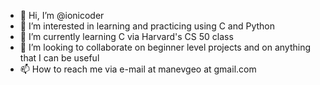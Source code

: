 - 👋 Hi, I’m @ionicoder
- 👀 I’m interested in learning and practicing using C and Python
- 🌱 I’m currently learning C via Harvard's CS 50 class
- 💞️ I’m looking to collaborate on beginner level projects and on anything that I can be useful
- 📫 How to reach me via e-mail at manevgeo at gmail.com

<!---
ionicoder/ionicoder is a ✨ special ✨ repository because its `README.md` (this file) appears on your GitHub profile.
You can click the Preview link to take a look at your changes.
--->
